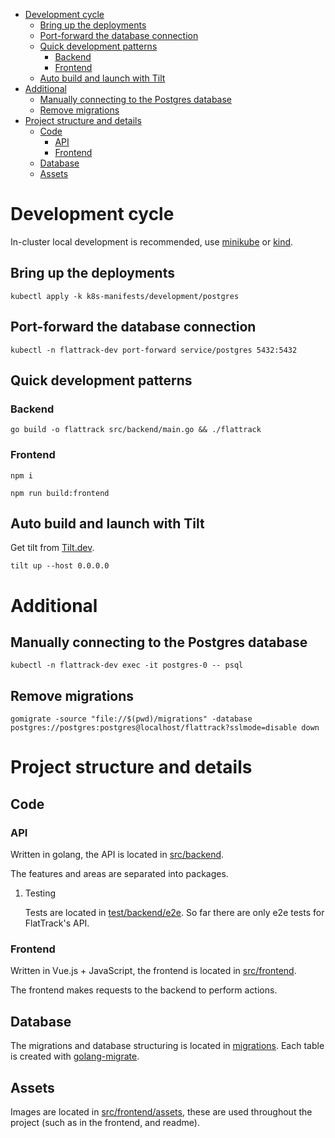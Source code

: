 - [Development cycle](#sec-1)
  - [Bring up the deployments](#sec-1-1)
  - [Port-forward the database connection](#sec-1-2)
  - [Quick development patterns](#sec-1-3)
    - [Backend](#sec-1-3-1)
    - [Frontend](#sec-1-3-2)
  - [Auto build and launch with Tilt](#sec-1-4)
- [Additional](#sec-2)
  - [Manually connecting to the Postgres database](#sec-2-1)
  - [Remove migrations](#sec-2-2)
- [Project structure and details](#sec-3)
  - [Code](#sec-3-1)
    - [API](#sec-3-1-1)
    - [Frontend](#sec-3-1-2)
  - [Database](#sec-3-2)
  - [Assets](#sec-3-3)


# Development cycle<a id="sec-1"></a>

In-cluster local development is recommended, use [minikube](https://minikube.sigs.k8s.io) or [kind](https://kind.sigs.k8s.io/).

## Bring up the deployments<a id="sec-1-1"></a>

```shell
kubectl apply -k k8s-manifests/development/postgres
```

## Port-forward the database connection<a id="sec-1-2"></a>

```shell
kubectl -n flattrack-dev port-forward service/postgres 5432:5432
```

## Quick development patterns<a id="sec-1-3"></a>

### Backend<a id="sec-1-3-1"></a>

```shell
go build -o flattrack src/backend/main.go && ./flattrack
```

### Frontend<a id="sec-1-3-2"></a>

```shell
npm i
```

```shell
npm run build:frontend
```

## Auto build and launch with Tilt<a id="sec-1-4"></a>

Get tilt from [Tilt.dev](https://tilt.dev).

```shell
tilt up --host 0.0.0.0
```

# Additional<a id="sec-2"></a>

## Manually connecting to the Postgres database<a id="sec-2-1"></a>

```shell
kubectl -n flattrack-dev exec -it postgres-0 -- psql
```

## Remove migrations<a id="sec-2-2"></a>

```shell
gomigrate -source "file://$(pwd)/migrations" -database postgres://postgres:postgres@localhost/flattrack?sslmode=disable down
```

# Project structure and details<a id="sec-3"></a>

## Code<a id="sec-3-1"></a>

### API<a id="sec-3-1-1"></a>

Written in golang, the API is located in [src/backend](../src/backend).

The features and areas are separated into packages.

1.  Testing

    Tests are located in [test/backend/e2e](../test/backend/e2e). So far there are only e2e tests for FlatTrack's API.

### Frontend<a id="sec-3-1-2"></a>

Written in Vue.js + JavaScript, the frontend is located in [src/frontend](../src/frontend).

The frontend makes requests to the backend to perform actions.

## Database<a id="sec-3-2"></a>

The migrations and database structuring is located in [migrations](../migrations). Each table is created with [golang-migrate](https://github.com/golang-migrate/migrate).

## Assets<a id="sec-3-3"></a>

Images are located in [src/frontend/assets](../src/frontend/assets), these are used throughout the project (such as in the frontend, and readme).

